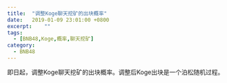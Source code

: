 ```yaml
---
title:  "调整Koge聊天挖矿的出块概率"
date:   2019-01-09 23:01:00 +0800
excerpt:	""
tags:
  - [BNB48,Koge,概率,聊天挖矿]
category:
  - BNB48
---
```

即日起，调整Koge聊天挖矿的出块概率。调整后Koge出块是一个泊松随机过程。
